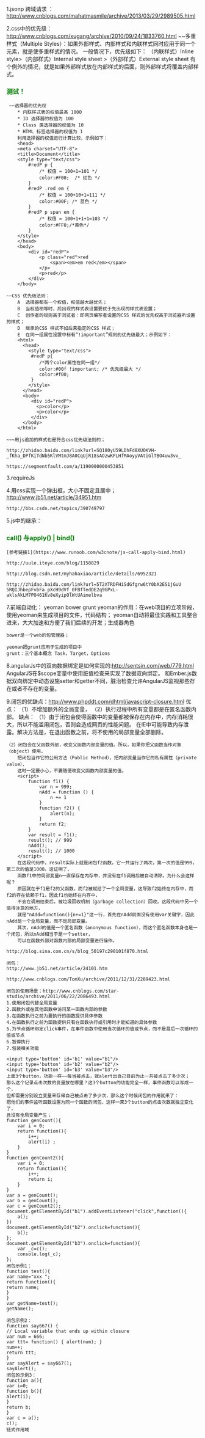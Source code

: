 1.jsonp 跨域请求  ：http://www.cnblogs.com/mahatmasmile/archive/2013/03/29/2989505.html

2.css中的优先级：http://www.cnblogs.com/xugang/archive/2010/09/24/1833760.html
    ~~多重样式（Multiple Styles）：如果外部样式、内部样式和内联样式同时应用于同一个元素，就是使多重样式的情况。
        一般情况下，优先级如下：
        （内联样式）Inline style>（内部样式）Internal style sheet >（外部样式）External style sheet 
        有个例外的情况，就是如果外部样式放在内部样式的后面，则外部样式将覆盖内部样式。
        <head>
            <style type="text/css">
              /* 内部样式 */
              h3{color:green;}
            </style>
            <!-- 外部样式 style.css -->
            <link rel="stylesheet" type="text/css" href="style.css"/>
            <!-- 设置：h3{color:blue;} -->
        </head>
        <body>
            <h3>测试！</h3>
        </body>
        
     ~~选择器的优先权
        * 内联样式表的权值最高 1000
        * ID 选择器的权值为 100
        * Class 类选择器的权值为 10
        * HTML 标签选择器的权值为 1
        利用选择器的权值进行计算比较，示例如下：
        <head>
        <meta charset="UTF-8">
        <title>Document</title>
        <style type="text/css">
            #redP p {
                /* 权值 = 100+1=101 */
                color:#F00;  /* 红色 */
            }
            #redP .red em {
                /* 权值 = 100+10+1=111 */
                color:#00F; /* 蓝色 */
            }
            #redP p span em {
                /* 权值 = 100+1+1+1=103 */
                color:#FF0;/*黄色*/
            }
        </style>
        </head>
        <body>
            <div id="redP">
                <p class="red">red
                    <span><em>em red</em></span>
                </p>
                <p>red</p>
            </div>
        </body>
        
    ~~CSS 优先级法则：
        A  选择器都有一个权值，权值越大越优先；
        B  当权值相等时，后出现的样式表设置要优于先出现的样式表设置；
        C  创作者的规则高于浏览者：即网页编写者设置的CSS 样式的优先权高于浏览器所设置的样式；
        D  继承的CSS 样式不如后来指定的CSS 样式；
        E  在同一组属性设置中标有“!important”规则的优先级最大；示例如下：
        <html>
          <head>
            <style type="text/css">
             #redP p{
                /*两个color属性在同一组*/
                color:#00f !important; /* 优先级最大 */
                color:#f00;
             }
            </style>
          </head>
          <body>
             <div id="redP">
               <p>color</p>
               <p>color</p>
             </div>
          </body>
        </html>
        
    ~~~用js追加的样式也是符合css优先级法则的；
    
    http://zhidao.baidu.com/link?url=SQ180yU59LDhFd8XUOKVH-_fKha_DPfKiTdNb5KlVMtmJ8A0CqUjR18sAOzwKFLHfMAoyyVAtiGlTBO4uw3vv_
    
    https://segmentfault.com/a/1190000000453851

3.requireJs

4.用css实现一个弹出框，大小不固定且居中；
    http://www.jb51.net/article/34951.htm
    
    http://bbs.csdn.net/topics/390749797

5.js中的继承：

### call() 与apply() | bind()

    [参考链接1](https://www.runoob.com/w3cnote/js-call-apply-bind.html)
    
    http://uule.iteye.com/blog/1158829
    
    http://blog.csdn.net/myhahaxiao/article/details/6952321
    
    http://zhidao.baidu.com/link?url=5T2XTRDFHiSdGfgrw6tY0bA2ES1jGuU
    5RQIJhbepFvbFa_pXcH9dVf_0FBfTedDE2q9GPxL-aklsAkLM7PO461Kv8eXyipOlWtUAimelbva


7.前端自动化：
    yeoman  bower  grunt
    yeoman的作用：在web项目的立项阶段，使用yeoman来生成项目的文件，代码结构；
    yeoman自动将最佳实践和工具整合进来，大大加速和方便了我们后续的开发；生成器角色
    
    bower是一个web的包管理器；
    
    yeoman把grunt应用于生成的项目中
    grunt：三个基本概念 Task，Target，Options
  
8.angularJs中的双向数据绑定是如何实现的:http://sentsin.com/web/779.html
    AngularJS在$scope变量中使用脏值检查来实现了数据双向绑定。
    和Ember.js数据双向绑定中动态设施setter和getter不同，脏治检查允许AngularJS监视那些存在或者不存在的变量。

9.闭包的优缺点：http://www.phpddt.com/dhtml/javascript-closure.html
    优点：
    （1）不增加额外的全局变量，
    （2）执行过程中所有变量都是在匿名函数内部。
    缺点：
    （1）由于闭包会使得函数中的变量都被保存在内存中，内存消耗很大，所以不能滥用闭包，否则会造成网页的性能问题。
        在IE中可能导致内存泄露。解决方法是，在退出函数之前，将不使用的局部变量全部删除。
        
    （2）闭包会在父函数外部，改变父函数内部变量的值。所以，如果你把父函数当作对象（object）使用，
        把闭包当作它的公用方法（Public Method），把内部变量当作它的私有属性（private value），
        这时一定要小心，不要随便改变父函数内部变量的值。
        <script>
            function f1() {
                var n = 999;
                nAdd = function () {
                    n += 1
                }
                function f2() {
                    alert(n);
                }
                return f2;
            }
            var result = f1();
            result(); // 999
            nAdd();
            result(); // 1000
        </script>
        在这段代码中，result实际上就是闭包f2函数。它一共运行了两次，第一次的值是999，第二次的值是1000。这证明了，
        函数f1中的局部变量n一直保存在内存中，并没有在f1调用后被自动清除。为什么会这样呢？
        原因就在于f1是f2的父函数，而f2被赋给了一个全局变量，这导致f2始终在内存中，而f2的存在依赖于f1，因此f1也始终在内存中，
        不会在调用结束后，被垃圾回收机制（garbage collection）回收。这段代码中另一个值得注意的地方，
        就是"nAdd=function(){n+=1}"这一行，首先在nAdd前面没有使用var关键字，因此nAdd是一个全局变量，而不是局部变量。
        其次，nAdd的值是一个匿名函数（anonymous function），而这个匿名函数本身也是一个闭包，所以nAdd相当于是一个setter，
        可以在函数外部对函数内部的局部变量进行操作。

    http://blog.sina.com.cn/s/blog_50197c290101f870.html
    
    闭包：
    http://www.jb51.net/article/24101.htm
    
    http://www.cnblogs.com/TomXu/archive/2011/12/31/2289423.html

    闭包的使用场景：http://www.cnblogs.com/star-studio/archive/2011/06/22/2086493.html
    1.使用闭包代替全局变量
    2.函数外或在其他函数中访问某一函数内部的参数
    3.在函数执行之前为要执行的函数提供具体参数
    4.在函数执行之前为函数提供只有在函数执行或引用时才能知道的具体参数
    5.为节点循环绑定click事件，在事件函数中使用当次循环的值或节点，而不是最后一次循环的值或节点
    6.暂停执行
    7.包装相关功能

    <input type='button' id='b1' value="b1"/>
    <input type='button' id='b2' value="b2"/> 
    <input type='button' id='b3' value="b3"/>
    上面3个button，功能一样——每当被点击，就alert出自己目前为止一共被点击了多少次； 
    那么这个记录点击次数的变量放在哪里？这3个button的功能完全一样，事件函数可以写成一个，
    但却需要分别设立变量来存储自己被点击了多少次，那么这个时候闭包的作用就来了：
    把他们的事件监听函数设置为同一个函数的闭包，这样一来3个button的点击次数就独立变化了，
    且没有全局变量产生； 
    function genCount(){  
        var i = 0;  
        return function(){  
            i++;  
            alert(i) ; 
        }  
    }  
    function genCount2(){  
        var i = 0;  
        return function(){  
            i++;  
            return i; 
        }  
    } 
    var a = genCount();  
    var b = genCount();  
    var c = genCount2();  
    document.getElementById("b1").addEventListener("click",function(){
        a();
    })
    document.getElementById("b2").onclick=function(){
        b();
    };
    document.getElementById("b3").onclick=function(){
        var _c=c();
        console.log(_c);
    };
    闭包示例1：
    function test(){
    var name="xxx ";
    return function(){
    return name;
    }
    }
    var getName=test();
    getName();
    
    闭包示例2：
    function say667() {
    // Local variable that ends up within closure
    var num = 666;
    var ttt= function() { alert(num); }
    num++;
    return ttt;
    }
    var sayAlert = say667();
    sayAlert();
    闭包的示例3：
    function a(){
    var i=0;
    function b(){
    alert(i);
    }
    return b;
    }
    var c = a();
    c();
    链式作用域
